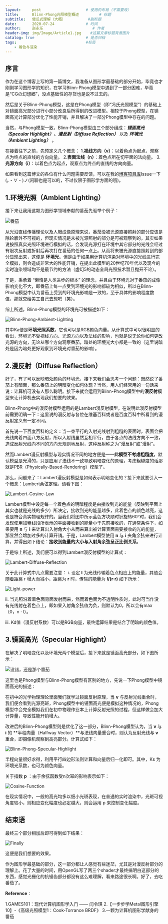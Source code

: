 ```yaml
---
layout:     post                    # 使用的布局（不需要改）
title:      Blinn-Phong光照模型概述         # 标题 
subtitle:   傻瓜式理解（大概）          #副标题
date:       2020-07-24              # 时间
author:     赵永乐                      # 作者
header-img: img/Image/Article1.jpg    #这篇文章标题背景图片
catalog: true                       # 是否归档
tags:                               #标签
    - 着色与渲染
---
```


## 序言

作为在这个博客上写的第一篇博文，我准备从图形学最基础的部分开始，毕竟也才刚刚学习图形学的知识，在学习Blinn-Phong模型中遇到了一部分困难，毕竟是“CGの幻想郷”，没点基础性的存货也是说不过去的。

然后是关于Blinn-Phong模型，这是在Phong模型（即“冯氏光照模型”）的基础上对镜面高光部分进行小部分改良后所得到的改进模型。相较于Phong模型，在镜面高光计算部分优化了性能开销，并且解决了一部分Phong模型中存在的问题。

当然，与Phong模型一致，Blinn-Phong模型由三个部分组成：***镜面高光（Specular Highlight）、漫反射（Diffuse Reflection）*** 以及 ***环境光（Ambient Lighting）*** 。

在接着往下之前，先预定义几个概念：
1.**视线方向（v）**：以着色点为起点，观察点为终点的直线的方向向量。
2.**表面法线（n）**：着色点所在切平面的法向量。
3.**光源方向（i）**：以着色点为起点，观察点为终点的直线的方向向量。

如果看到这篇博文的各位有什么问题需要反馈，可以在我的[博客项目库](https://github.com//HuajiKojima//HuajiKojima.github.io)Issue一下(。・∀・)ノ(闲聊也是可以的，不过仅限于图形学方面的哦)。

## 1.环境光照（Ambient Lighting）

接下来让我用这颗为图形学领域奉献的番茄先驱举个例子：

![番茄](ArticleImage//Article1-1.jpg "一颗即将在图形学领域留下丰功伟绩的番茄")

从光沿直线传播理论以及人眼成像原理来说，番茄没被光源直接照射的部分应该是除轮廓外不可视的，但现实情况是未被光源照射的部分是可被观察到的，其实如果说按照真实光照环境进行模拟的话，会发现光源打在环境中其它部分的光线会经过有限次反射或折射后再次打在番茄的任何一点上。从而将未被光源直接照射到的部分显现出来，这便是 **环境光**。但是由于如果用计算机渲染对环境中的光线进行完全模拟，则会造成非常大的性能开销，在提出此模型的20世纪70年代以及现今的实时渲染领域均不是最节约的方法（虚幻5的动态全局光照技术暂且抛开不论）。

于是，秉承着 “懒惰是人类进步的根本” 的理念，并且由于环境光对于番茄的成像影响变化不大，即番茄上每一点受到环境光的影响都较为相似，所以在Blinn-Phong模型中认为番茄上受到的环境光影响是一致的，至于具体的影响程度数值，那就交给美工自己去想吧（笑）。

综上所述，Blinn-Phong模型的环境光可被描述如下：

![Blinn-Phong-Ambient-Lighting](ArticleImage//Article1-2.png)

其中Ka便是**环境光照系数**，它也可以是RGB颜色向量。从计算式中可以很明显的看出，环境光不受视线方向、光源方向以及法线的影响，也就是说无论你如何更改光源的方向，无论从哪个方向观察番茄，暗处的环境光大小都是一致的（这里说暗处是因为暗处更好观察到环境光对番茄的影响）。

## 2.漫反射（Diffuse Reflection）

好了，有了可以反映暗处颜色的环境光，接下来我们会思考一个问题：既然说了番茄上有暗面，那么番茄上的明暗变化如何体现？当然，用人们经常用的一句话来说：计算机可没有人那么聪明。接下来就会运用到Blinn-Phong模型中的**漫反射**模型来让计算机去实现我们想要的效果。

Blinn-Phong中的漫反射模型运用的是Lambert漫反射模型，在说明此漫反射模型前需要明确一下：这里说的漫反射与各位在维基百科或者是百度百科中所看到的漫反射定义有一定不同。

首先说一下百度百科的定义：当一束平行的入射光线射到粗糙的表面时，表面会把光线向着四面八方反射，所以入射线虽然互相平行，由于各点的法线方向不一致，造成反射光线向不同的方向无规则地反射，这种反射称之为“漫反射”或“漫射”。

然而Lambert漫反射模型与现实情况不同的地方便是——**此模型不考虑粗糙度**，默认模型是光滑的，只是应用了法线不一致导致明暗变化的原理，考虑粗糙度的话那就是PBR（Physically-Based-Rendering）模型了。

那么，问题来了：Lambert漫反射模型是如何表示明暗变化的？接下来就要引入一个概念：Lambert余弦定理。请看下图：

![Lambert-Cosine-Law](ArticleImage//Article1-3.png)

Lambert模型中设定每一个着色点的明暗程度是由接收到光的能量（反映到平面上其实也就是光线的多少）所决定，接收到光的能量越多，此着色点的颜色越亮，这也是符合真实物理规律的。当我们将图中所示蓝色方块顺时针旋转60°时，我们会发现使用加粗线段所表示的平面接收到的能量小于先前接收的，在通常条件下，如果要用 **n** 与 **i** 来计算出入射角大小从而来算出被计算表面需要接收的光的能量，那显然会增加过多的计算开销。于是，Lambert模型使用 **n** 与 **i** 夹角余弦来进行计算，并得出如下结论：**接收到能量的大小与入射角余弦呈正比例关系**。

于是综上所述，我们便可以得到Lambert漫反射模型的计算式：

![Lambert-Diffuse-Reflection](ArticleImage//Article1-4.png)

关于此计算式中几点需要注意：
i. 设定 **I** 为光线传输着色点相应上的能量，其值会随着距离 r 增大而减小，距离为 **r** 时，传输的能量为 **I/(r·r)** 如下所示：

![Light-power](ArticleImage//Article1-5.png)

ii. 当光照沿着着色面背面发射而来，然而着色面为不透明性质时，此时可当作没有光线射在着色点上，即如果入射角余弦值为负，则默认为0，所以会有max（0，n · l）。

iii. Kd值（漫反射系数）可以是RGB向量，最终运算结果是结合了明暗的颜色值。

## 3.镜面高光（Specular Highlight）

在解决了明暗变化以及环境光两个模型后，接下来就是镜面高光部分，如下图所示：

![没错，还是那个番茄](ArticleImage//Article1-6.jpg "一颗即将在图形学领域留下丰功伟绩的番茄")

这里也是Phong模型与Blinn-Phong模型有区别的地方，先说一下Phong模型中镜面高光的描述：

在初中的光学物理理论里面我们就学过镜面反射原理，当 **v** 与反射光线重合时，我们便会看到光源亮斑，Phong模型中的镜面高光便是模拟这种情况的，Phong模型中会完全模拟我们在初中物理作业本上计算反射光照的过程，但这样做会加大计算量，导致性能开销增大。

改进后的Blinn-Phong模型则是优化了这一部分，Blinn-Phong模型认为，当 **v** 与 **i** 的 **半程向量（Halfway Vector）**与法线向量重合时，则认为反射光线与 **v** 重合，即摄像机观察到高亮部分。计算式如下：

![Blinn-Phong-Specular-Highlight](ArticleImage//Article1-7.png)

半程向量很好求得，利用平行四边形法则计算和向量后归一化即可。其中，Ks 为环境光系数，也可为颜色向量。

关于指数 **p** ：由于余弦函数受n次幂的影响表示如下：

![Cosine-Function](ArticleImage//Article1-8.png)

在现实情况中，一般的高光均多以细小光斑表现，在普通的实时渲染中，光斑可视角度较小，则相应变化幅度也必定越大，则会运用 p 来控制变化幅度。

## 结束语

最终三个部分相加后即可得到如下结果：

![Finally](ArticleImage//Article1-9.png)

这便是我们想要的效果。

作为图形学最基础的部分，这一部分都让人感觉有些迷茫，尤其是对漫反射部分的理解上。花了大量的时间，用OpenGL写了两三个shader才最终搞明白这部分的东西，感觉光栅化的抗锯齿部分都没有这么难理解，看来路途很长啊。好了，去吃番茄了。

**Reference**：

1.GAMES101：现代计算机图形学入门 —— 闫令琪
2.【一步步学Metal图形引擎10】-《高级光照模型1：Cook-Torrance BRDF》
3.一颗为计算机图形学献身的番茄
